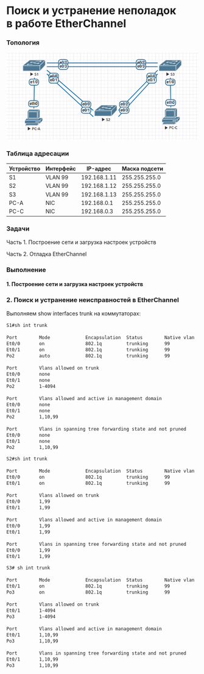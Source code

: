 # Поиск и устранение неполадок в работе EtherChannel

### Топология
![](eve.png)

### Таблица адресации
|Устройство|Интерфейс|IP-адрес     |Маска подсети|
|----------|---------|-------------|-------------|
|S1        |VLAN 99  |192.168.1.11 |255.255.255.0|
|S2        |VLAN 99  |192.168.1.12 |255.255.255.0|
|S3        |VLAN 99  |192.168.1.13 |255.255.255.0|
|PC-A      |NIC      |192.168.0.1  |255.255.255.0|
|PC-C      |NIC      |192.168.0.3  |255.255.255.0|

### Задачи
Часть 1. Построение сети и загрузка настроек устройств

Часть 2. Отладка EtherChannel

### Выполнение

#### 1. Построение сети и загрузка настроек устройств

### 2. Поиск и устранение неисправностей в EtherChannel
Выполняем show interfaces trunk на коммутаторах:
```
S1#sh int trunk

Port        Mode             Encapsulation  Status        Native vlan
Et0/0       on               802.1q         trunking      99
Et0/1       on               802.1q         trunking      99
Po2         auto             802.1q         trunking      99

Port        Vlans allowed on trunk
Et0/0       none
Et0/1       none
Po2         1-4094

Port        Vlans allowed and active in management domain
Et0/0       none
Et0/1       none
Po2         1,10,99

Port        Vlans in spanning tree forwarding state and not pruned
Et0/0       none
Et0/1       none
Po2         1,10,99
```

```
S2#sh int trunk

Port        Mode             Encapsulation  Status        Native vlan
Et0/0       on               802.1q         trunking      99
Et0/1       on               802.1q         trunking      99

Port        Vlans allowed on trunk
Et0/0       1,99
Et0/1       1,99

Port        Vlans allowed and active in management domain
Et0/0       1,99
Et0/1       1,99

Port        Vlans in spanning tree forwarding state and not pruned
Et0/0       1,99
Et0/1       1,99
```

```
S3# sh int trunk

Port        Mode             Encapsulation  Status        Native vlan
Et0/1       on               802.1q         trunking      99
Po3         on               802.1q         trunking      99

Port        Vlans allowed on trunk
Et0/1       1-4094
Po3         1-4094

Port        Vlans allowed and active in management domain
Et0/1       1,10,99
Po3         1,10,99

Port        Vlans in spanning tree forwarding state and not pruned
Et0/1       1,10,99
Po3         1,10,99
```
